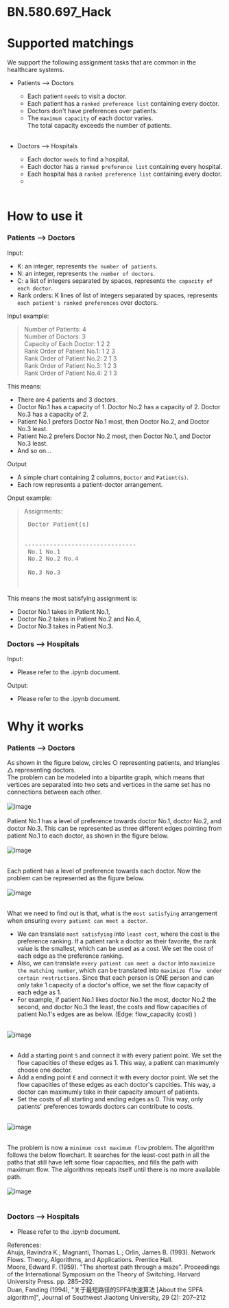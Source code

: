 # BN.580.697_Hack
# Supported matchings
We support the following assignment tasks that are common in the healthcare systems.<br>
* Patients --> Doctors 
  * Each patient `needs` to visit a doctor.
  * Each patient has a `ranked preference list` containing every doctor.
  * Doctors don't have preferences over patients.
  * The `maximum capacity` of each doctor varies. <br>The total capacity exceeds the number of patients.<br><br>

* Doctors --> Hospitals
  * Each doctor `needs` to find a hospital.
  * Each doctor has a `ranked preference list` containing every hospital.
  * Each hospital has a `ranked preference list` containing every doctor.
  * <br><br>

# How to use it
### Patients --> Doctors
Input:
* K: an integer, represents `the number of patients`.
* N: an integer, represents `the number of doctors`.
* C: a list of integers separated by spaces, represents `the capacity of each doctor`.
* Rank orders: K lines of list of integers separated by spaces, represents `each patient's ranked preferences` over doctors.

Input example:
>Number of Patients: 4
<br>Number of Doctors: 3
<br>Capacity of Each Doctor: 1 2 2
<br>Rank Order of Patient No.1: 1 2 3
<br>Rank Order of Patient No.2: 2 1 3
<br>Rank Order of Patient No.3: 1 2 3
<br>Rank Order of Patient No.4: 2 1 3

This means:
* There are 4 patients and 3 doctors.
* Doctor No.1 has a capacity of 1. Doctor No.2 has a capacity of 2. Doctor No.3 has a capacity of 2.
* Patient No.1 prefers Doctor No.1 most, then Doctor No.2, and Doctor No.3 least.
* Patient No.2 prefers Doctor No.2 most, then Doctor No.1, and Doctor No.3 least.
* And so on...

Output
* A simple chart containing 2 columns, `Doctor` and `Patient(s)`.
* Each row represents a patient-doctor arrangement.

Onput example:
>Assignments:
<br><pre>    Doctor        Patient(s)    
<br>-------------------------------
<br>     No.1          No.1 
<br>     No.2          No.2  No.4 
<br>     No.3          No.3 

This means the most satisfying assignment is: 
* Doctor No.1 takes in Patient No.1, 
* Doctor No.2 takes in Patient No.2 and No.4, 
* Doctor No.3 takes in Patient No.3.
### Doctors --> Hospitals
Input:
* Please refer to the .ipynb document.<br>

Output:
* Please refer to the .ipynb document.

# Why it works
### Patients --> Doctors
As shown in the figure below, circles ○ representing patients, and triangles △ representing doctors.<br>
The problem can be modeled into a bipartite graph, which means that vertices are separated into two sets and vertices in the same set has no connections between each other. <br><br>
![image](https://github.com/mikewang928/BN.580.697_Hack/blob/main/images/1.png) <br><br>
Patient No.1 has a level of preference towards doctor No.1, doctor No.2, and doctor No.3. This can be represented as three different edges pointing from patient No.1 to each doctor, as shown in the figure below. <br><br>
![image](https://github.com/mikewang928/BN.580.697_Hack/blob/main/images/2.png) <br><br>

Each patient has a level of preference towards each doctor. Now the problem can be represented as the figure below. <br><br>
![image](https://github.com/mikewang928/BN.580.697_Hack/blob/main/images/3.png) <br><br>

What we need to find out is that, what is the `most satisfying` arrangement when ensuring `every patient can meet a doctor`.<br>
* We can translate `most satisfying` into `least cost`, where the cost is the preference ranking. If a patient rank a doctor as their favorite, the rank value is the smallest, which can be used as a cost. We set the cost of each edge as the preference ranking.<br>
* Also, we can translate `every patient can meet a doctor` into `maximize the matching number`, which can be translated into `maximize flow  under certain restrictions`. Since that each person is ONE person and can only take 1 capacity of a doctor's office, we set the flow capacity of each edge as 1.<br>
* For example, if patient No.1 likes doctor No.1 the most, doctor No.2 the second, and doctor No.3 the least, the costs and flow capacities of patient No.1's edges are as below. (Edge: flow_capacity (cost) )<br><br>

![image](https://github.com/mikewang928/BN.580.697_Hack/blob/main/images/5.png) <br><br>

* Add a starting point `S` and connect it with every patient point. We set the flow capacities of these edges as 1. This way, a patient can maximumly choose one doctor. <br>
* Add a ending point `E` and connect it with every doctor point. We set the flow capacities of these edges as each doctor's capcities. This way, a doctor can maximumly take in their capacity amount of patients.<br>
* Set the costs of all starting and ending edges as 0. This way, only patients' preferences towards doctors can contribute to costs.<br><br>

![image](https://github.com/mikewang928/BN.580.697_Hack/blob/main/images/6.png) <br><br>

The problem is now a `minimum cost maximum flow` problem. The algorithm follows the below flowchart. It searches for the least-cost path in all the paths that still have left some flow capacities, and fills the path with maximum flow. The algorithms repeats itself until there is no more available path.<br><br>
![image](https://github.com/mikewang928/BN.580.697_Hack/blob/main/images/fc.png) <br><br>

### Doctors --> Hospitals
* Please refer to the .ipynb document.<br>

References:<br>
Ahuja, Ravindra K.; Magnanti, Thomas L.; Orlin, James B. (1993). Network Flows. Theory, Algorithms, and Applications. Prentice Hall.<br>
Moore, Edward F. (1959). "The shortest path through a maze". Proceedings of the International Symposium on the Theory of Switching. Harvard University Press. pp. 285–292.<br>
Duan, Fanding (1994), "关于最短路径的SPFA快速算法 [About the SPFA algorithm]", Journal of Southwest Jiaotong University, 29 (2): 207–212
